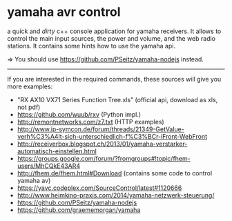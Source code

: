 yamaha avr control
==============

a quick and *dirty* c++ console application for yamaha receivers. It allows to control the main input sources, the power and volume, and the web radio stations. It contains some hints how to use the yamaha api. 

=> You should use https://github.com/PSeitz/yamaha-nodejs instead. 


-------



If you are interested in the required commands, these sources will give you more examples: 
- "RX AX10 VX71 Series Function Tree.xls" (official api, download as xls, not pdf)
- https://github.com/wuub/rxv (Python impl.)
- http://remontnetworks.com/z7.txt (HTTP examples)
- http://www.ip-symcon.de/forum/threads/21349-GetValue-verh%C3%A4lt-sich-unterschiedlich-f%C3%BCr-iFront-WebFront
- http://receiverbox.blogspot.ch/2013/01/yamaha-verstarker-automatisch-einstellen.html
- https://groups.google.com/forum/?fromgroups#!topic/fhem-users/MhCQkE43AR4
- http://fhem.de/fhem.html#Download (contains some code to control yamaha av)
- https://yavc.codeplex.com/SourceControl/latest#1120666
- http://www.heimkino-praxis.com/2014/yamaha-netzwerk-steuerung/
- https://github.com/PSeitz/yamaha-nodejs
- https://github.com/graememorgan/yamaha

